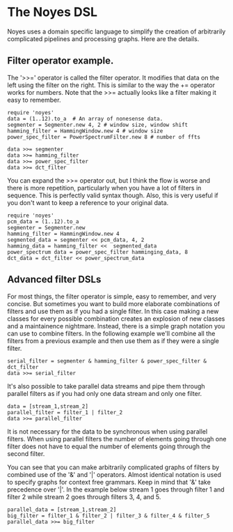 # The Noyes DSL

Noyes uses a domain specific language to simplify the creation of arbitrarily
complicated pipelines and processing graphs.  Here are the details.

## Filter operator example.
The '>>=' operator is called the filter operator.  It modifies that data on the
left using the filter on the right.  This is similar to the way the += operator
works for numbers. Note that the >>= actually looks like a filter making it easy
to remember.  

    require 'noyes'
    data = (1..12).to_a  # An array of nonesense data.
    segmenter = Segmenter.new 4, 2 # window size, window shift
    hamming_filter = HammingWindow.new 4 # window size
    power_spec_filter = PowerSpectrumFilter.new 8 # number of ffts

    data >>= segmenter
    data >>= hamming_filter
    data >>= power_spec_filter
    data >>= dct_filter

You can expand the >>= operator out, but I think the flow is worse and there is
more repetition, particularly when you have a lot of filters in sequence.  This
is perfectly valid syntax though. Also, this is very useful if you don't want
to keep a reference to your original data.

    require 'noyes'
    pcm_data = (1..12).to_a
    segmenter = Segmenter.new
    hamming_filter = HammingWindow.new 4
    segmented_data = segmenter << pcm_data, 4, 2
    hamming_data = hamming_filter <<  segmented_data
    power_spectrum data = power_spec_filter hamminging_data, 8
    dct_data = dct_filter << power_spectrum_data

## Advanced filter DSLs
For most things, the filter operator is simple, easy to remember, and
very concise.  But sometimes you want to build more elaborate combinations
of filters and use them as if you had a single filter.  In this case
making a new classes for every possible combination creates an explosion
of new classes and a maintainence nightmare.  Instead, there is a simple
graph notation you can use to combine filters.  In the following example
we'll combine all the filters from a previous example and then use them
as if they were a single filter.

    serial_filter = segmenter & hamming_filter & power_spec_filter & dct_filter
    data >>= serial_filter

It's also possible to take parallel data streams and pipe them through
parallel filters as if you had only one data stream and only one filter.

    data = [stream_1,stream_2]
    parallel_filter = filter_1 | filter_2
    data >>= parallel_filter
  
It is not necessary for the data to be synchronous when using parallel filters.
When using parallel filters the number of elements going through one filter
does not have to equal the number of elements going through the second filter.

You can see that you can make arbitrarily complicated graphs of filters by
combined use of the '&' and '|' operators.  Almost identical notation is used
to specify graphs for context free grammars.  Keep in mind that '&' take
precedence over '|'.  In the example below stream 1 goes through filter 1 and
filter 2 while stream 2 goes through filters 3, 4, and 5.

    parallel_data = [stream_1,stream_2]
    big_filter = filter_1 & filter_2 | filter_3 & filter_4 & filter_5
    parallel_data >>= big_filter



